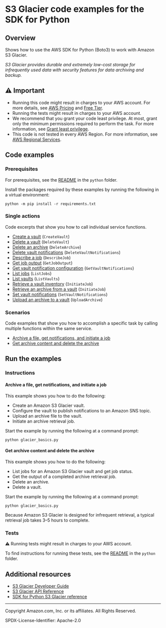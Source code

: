 # S3 Glacier code examples for the SDK for Python

## Overview

Shows how to use the AWS SDK for Python (Boto3) to work with Amazon S3 Glacier.

<!--custom.overview.start-->
<!--custom.overview.end-->

_S3 Glacier provides durable and extremely low-cost storage for infrequently used data with security features for data archiving and backup._

## ⚠ Important

* Running this code might result in charges to your AWS account. For more details, see [AWS Pricing](https://aws.amazon.com/pricing/) and [Free Tier](https://aws.amazon.com/free/).
* Running the tests might result in charges to your AWS account.
* We recommend that you grant your code least privilege. At most, grant only the minimum permissions required to perform the task. For more information, see [Grant least privilege](https://docs.aws.amazon.com/IAM/latest/UserGuide/best-practices.html#grant-least-privilege).
* This code is not tested in every AWS Region. For more information, see [AWS Regional Services](https://aws.amazon.com/about-aws/global-infrastructure/regional-product-services).

<!--custom.important.start-->
<!--custom.important.end-->

## Code examples

### Prerequisites

For prerequisites, see the [README](../../README.md#Prerequisites) in the `python` folder.

Install the packages required by these examples by running the following in a virtual environment:

```
python -m pip install -r requirements.txt
```

<!--custom.prerequisites.start-->
<!--custom.prerequisites.end-->

### Single actions

Code excerpts that show you how to call individual service functions.

- [Create a vault](glacier_basics.py#L35) (`CreateVault`)
- [Delete a vault](glacier_basics.py#L157) (`DeleteVault`)
- [Delete an archive](glacier_basics.py#L196) (`DeleteArchive`)
- [Delete vault notifications](glacier_basics.py#L330) (`DeleteVaultNotifications`)
- [Describe a job](glacier_basics.py#L215) (`DescribeJob`)
- [Get job output](glacier_basics.py#L240) (`GetJobOutput`)
- [Get vault notification configuration](glacier_basics.py#L305) (`GetVaultNotifications`)
- [List jobs](glacier_basics.py#L121) (`ListJobs`)
- [List vaults](glacier_basics.py#L54) (`ListVaults`)
- [Retrieve a vault inventory](glacier_basics.py#L99) (`InitiateJob`)
- [Retrieve an archive from a vault](glacier_basics.py#L174) (`InitiateJob`)
- [Set vault notifications](glacier_basics.py#L266) (`SetVaultNotifications`)
- [Upload an archive to a vault](glacier_basics.py#L68) (`UploadArchive`)

### Scenarios

Code examples that show you how to accomplish a specific task by calling multiple
functions within the same service.

- [Archive a file, get notifications, and initiate a job](glacier_basics.py)
- [Get archive content and delete the archive](glacier_basics.py)


<!--custom.examples.start-->
<!--custom.examples.end-->

## Run the examples

### Instructions


<!--custom.instructions.start-->
<!--custom.instructions.end-->



#### Archive a file, get notifications, and initiate a job

This example shows you how to do the following:

- Create an Amazon S3 Glacier vault.
- Configure the vault to publish notifications to an Amazon SNS topic.
- Upload an archive file to the vault.
- Initiate an archive retrieval job.

<!--custom.scenario_prereqs.glacier_Usage_UploadNotifyInitiate.start-->
<!--custom.scenario_prereqs.glacier_Usage_UploadNotifyInitiate.end-->

Start the example by running the following at a command prompt:

```
python glacier_basics.py
```


<!--custom.scenarios.glacier_Usage_UploadNotifyInitiate.start-->
<!--custom.scenarios.glacier_Usage_UploadNotifyInitiate.end-->

#### Get archive content and delete the archive

This example shows you how to do the following:

- List jobs for an Amazon S3 Glacier vault and get job status.
- Get the output of a completed archive retrieval job.
- Delete an archive.
- Delete a vault.

<!--custom.scenario_prereqs.glacier_Usage_RetrieveDelete.start-->
<!--custom.scenario_prereqs.glacier_Usage_RetrieveDelete.end-->

Start the example by running the following at a command prompt:

```
python glacier_basics.py
```


<!--custom.scenarios.glacier_Usage_RetrieveDelete.start-->
Because Amazon S3 Glacier is designed for infrequent retrieval, a typical retrieval
job takes 3–5 hours to complete.
<!--custom.scenarios.glacier_Usage_RetrieveDelete.end-->

### Tests

⚠ Running tests might result in charges to your AWS account.


To find instructions for running these tests, see the [README](../../README.md#Tests)
in the `python` folder.



<!--custom.tests.start-->
<!--custom.tests.end-->

## Additional resources

- [S3 Glacier Developer Guide](https://docs.aws.amazon.com/amazonglacier/latest/dev/introduction.html)
- [S3 Glacier API Reference](https://docs.aws.amazon.com/amazonglacier/latest/dev/amazon-glacier-api.html)
- [SDK for Python S3 Glacier reference](https://boto3.amazonaws.com/v1/documentation/api/latest/reference/services/glacier.html)

<!--custom.resources.start-->
<!--custom.resources.end-->

---

Copyright Amazon.com, Inc. or its affiliates. All Rights Reserved.

SPDX-License-Identifier: Apache-2.0